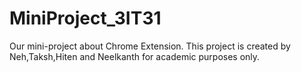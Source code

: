 # MiniProject_3IT31
Our mini-project about Chrome Extension.
This project is created by Neh,Taksh,Hiten and Neelkanth for academic purposes only. 
